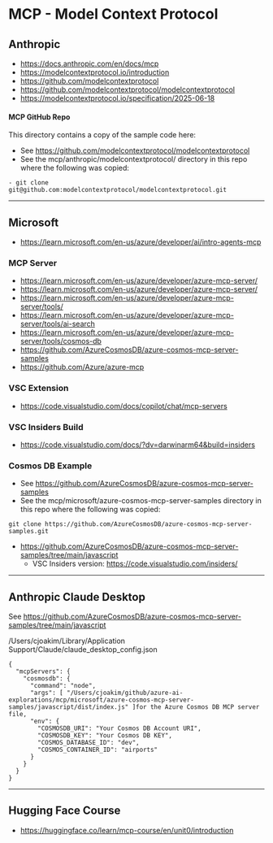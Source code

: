 # MCP - Model Context Protocol 

## Anthropic

- https://docs.anthropic.com/en/docs/mcp
- https://modelcontextprotocol.io/introduction
- https://github.com/modelcontextprotocol
- https://github.com/modelcontextprotocol/modelcontextprotocol
- https://modelcontextprotocol.io/specification/2025-06-18

#### MCP GitHub Repo

This directory contains a copy of the sample code here:
- See https://github.com/modelcontextprotocol/modelcontextprotocol
- See the mcp/anthropic/modelcontextprotocol/ directory in this repo where the following was copied:

```
- git clone git@github.com:modelcontextprotocol/modelcontextprotocol.git
```

---

## Microsoft 

- https://learn.microsoft.com/en-us/azure/developer/ai/intro-agents-mcp

### MCP Server 

- https://learn.microsoft.com/en-us/azure/developer/azure-mcp-server/
- https://learn.microsoft.com/en-us/azure/developer/azure-mcp-server/
- https://learn.microsoft.com/en-us/azure/developer/azure-mcp-server/tools/
- https://learn.microsoft.com/en-us/azure/developer/azure-mcp-server/tools/ai-search
- https://learn.microsoft.com/en-us/azure/developer/azure-mcp-server/tools/cosmos-db
- https://github.com/AzureCosmosDB/azure-cosmos-mcp-server-samples
- https://github.com/Azure/azure-mcp

### VSC Extension

- https://code.visualstudio.com/docs/copilot/chat/mcp-servers

### VSC Insiders Build

- https://code.visualstudio.com/docs/?dv=darwinarm64&build=insiders 

### Cosmos DB Example

- See https://github.com/AzureCosmosDB/azure-cosmos-mcp-server-samples
- See the mcp/microsoft/azure-cosmos-mcp-server-samples directory in this repo where the following was copied:

```
git clone https://github.com/AzureCosmosDB/azure-cosmos-mcp-server-samples.git
```

- https://github.com/AzureCosmosDB/azure-cosmos-mcp-server-samples/tree/main/javascript
  - VSC Insiders version: https://code.visualstudio.com/insiders/

---

## Anthropic Claude Desktop

See https://github.com/AzureCosmosDB/azure-cosmos-mcp-server-samples/tree/main/javascript

/Users/cjoakim/Library/Application Support/Claude/claude_desktop_config.json

```
{
  "mcpServers": {
    "cosmosdb": {
      "command": "node",
      "args": [ "/Users/cjoakim/github/azure-ai-explorations/mcp/microsoft/azure-cosmos-mcp-server-samples/javascript/dist/index.js" ]for the Azure Cosmos DB MCP server file,
      "env": {
        "COSMOSDB_URI": "Your Cosmos DB Account URI",
        "COSMOSDB_KEY": "Your Cosmos DB KEY",
        "COSMOS_DATABASE_ID": "dev",
        "COSMOS_CONTAINER_ID": "airports"
      }
    }
  }
}
```

---

## Hugging Face Course

- https://huggingface.co/learn/mcp-course/en/unit0/introduction
